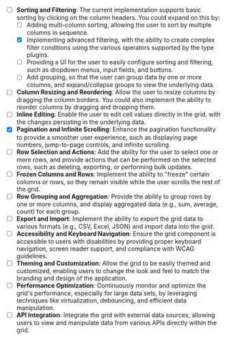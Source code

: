 - [ ] **Sorting and Filtering**: The current implementation supports basic sorting by clicking on the column headers. You could expand on this by:
  - [ ]  Adding multi-column sorting, allowing the user to sort by multiple columns in sequence.
  - [x]  Implementing advanced filtering, with the ability to create complex filter conditions using the various operators supported by the type plugins.
  - [ ]  Providing a UI for the user to easily configure sorting and filtering, such as dropdown menus, input fields, and buttons.
  - [ ]  Add grouping, so that the user can group data by one or more columns, and expand/collapse groups to view the underlying data.
- [ ] **Column Resizing and Reordering**: Allow the user to resize columns by dragging the column borders. You could also implement the ability to reorder columns by dragging and dropping them.
- [ ] **Inline Editing**: Enable the user to edit cell values directly in the grid, with the changes persisting in the underlying data.
- [x] **Pagination and Infinite Scrolling**: Enhance the pagination functionality to provide a smoother user experience, such as displaying page numbers, jump-to-page controls, and infinite scrolling.
- [ ] **Row Selection and Actions**: Add the ability for the user to select one or more rows, and provide actions that can be performed on the selected rows, such as deleting, exporting, or performing bulk updates.
- [ ] **Frozen Columns and Rows**: Implement the ability to "freeze" certain columns or rows, so they remain visible while the user scrolls the rest of the grid.
- [ ] **Row Grouping and Aggregation**: Provide the ability to group rows by one or more columns, and display aggregated data (e.g., sum, average, count) for each group.
- [ ] **Export and Import**: Implement the ability to export the grid data to various formats (e.g., CSV, Excel, JSON) and import data into the grid.
- [ ] **Accessibility and Keyboard Navigation**: Ensure the grid component is accessible to users with disabilities by providing proper keyboard navigation, screen reader support, and compliance with WCAG guidelines.
- [ ] **Theming and Customization**: Allow the grid to be easily themed and customized, enabling users to change the look and feel to match the branding and design of the application.
- [ ] **Performance Optimization**: Continuously monitor and optimize the grid's performance, especially for large data sets, by leveraging techniques like virtualization, debouncing, and efficient data manipulation.
- [ ] **API Integration**: Integrate the grid with external data sources, allowing users to view and manipulate data from various APIs directly within the grid.
